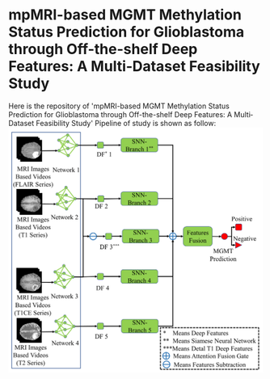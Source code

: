 # mpMRI-based MGMT Methylation Status Prediction for Glioblastoma through Off-the-shelf Deep Features: A Multi‐Dataset Feasibility Study
Here is the repository of 'mpMRI-based MGMT Methylation Status Prediction for Glioblastoma through Off-the-shelf Deep Features: A Multi‐Dataset Feasibility Study'
Pipeline of study is shown as follow:
![Pipeline of study](https://github.com/FORRESTHUACHEN/mpMRI_for_MGMT_Prediction-/blob/main/Figure1.tif)
